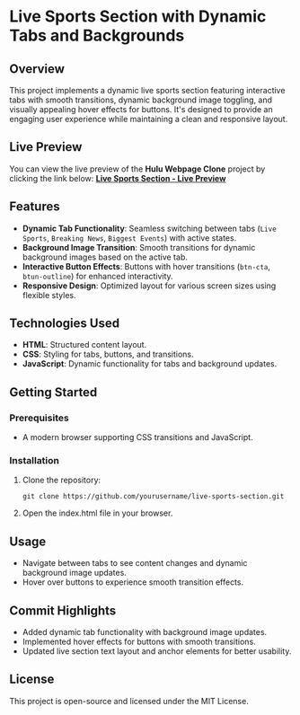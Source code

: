 # Live Sports Section with Dynamic Tabs and Backgrounds

## Overview
This project implements a dynamic live sports section featuring interactive tabs with smooth transitions, dynamic background image toggling, and visually appealing hover effects for buttons. It's designed to provide an engaging user experience while maintaining a clean and responsive layout.

## Live Preview
You can view the live preview of the **Hulu Webpage Clone** project by clicking the link below:
[**Live Sports Section - Live Preview**](https://abdul-rahman-9.github.io/Hulu-Webpage-Clone/)

## Features
- **Dynamic Tab Functionality**: Seamless switching between tabs (`Live Sports`, `Breaking News`, `Biggest Events`) with active states.
- **Background Image Transition**: Smooth transitions for dynamic background images based on the active tab.
- **Interactive Button Effects**: Buttons with hover transitions (`btn-cta`, `btun-outline`) for enhanced interactivity.
- **Responsive Design**: Optimized layout for various screen sizes using flexible styles.

## Technologies Used
- **HTML**: Structured content layout.
- **CSS**: Styling for tabs, buttons, and transitions.
- **JavaScript**: Dynamic functionality for tabs and background updates.

## Getting Started
### Prerequisites
- A modern browser supporting CSS transitions and JavaScript.

### Installation
1. Clone the repository:
   ```
   git clone https://github.com/yourusername/live-sports-section.git
   ```

2. Open the index.html file in your browser.

## Usage
- Navigate between tabs to see content changes and dynamic background image updates.
- Hover over buttons to experience smooth transition effects.

## Commit Highlights
- Added dynamic tab functionality with background image updates.
- Implemented hover effects for buttons with smooth transitions.
- Updated live section text layout and anchor elements for better usability.

## License
This project is open-source and licensed under the MIT License.




   



   
